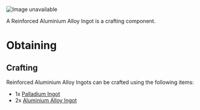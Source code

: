 ![Image unavailable](https://i.imgur.com/mQQqbj7.png)

A Reinforced Aluminium Alloy Ingot is a crafting component.

# Obtaining

## Crafting

Reinforced Aluminium Alloy Ingots can be crafted using the following items:

* 1x [Palladium Ingot](Palladium-Ingot)
* 2x [Aluminium Alloy Ingot](Aluminium-Alloy-Ingot)